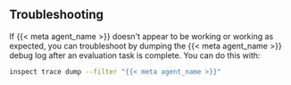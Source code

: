 
## Troubleshooting

If {{< meta agent_name >}} doesn't appear to be working or working as expected, you can troubleshoot by dumping the {{< meta agent_name >}} debug log after an evaluation task is complete. You can do this with:

```bash
inspect trace dump --filter "{{< meta agent_name >}}"
```
